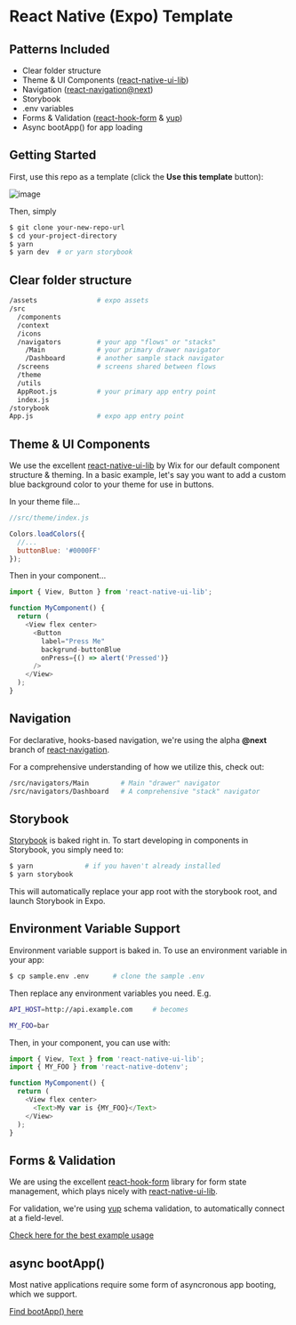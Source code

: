 # React Native (Expo) Template

## Patterns Included

- Clear folder structure
- Theme & UI Components ([react-native-ui-lib]())
- Navigation ([react-navigation@next](https://reactnavigation.org/docs/en/next/getting-started.html))
- Storybook
- .env variables
- Forms & Validation ([react-hook-form](https://react-hook-form.com/) & [yup](https://github.com/jquense/yup))
- Async bootApp() for app loading

## Getting Started

First, use this repo as a template (click the **Use this template** button):

![image](https://user-images.githubusercontent.com/863020/69584350-91980880-0fa2-11ea-9c22-176d50ea12e1.png)

Then, simply
```bash
$ git clone your-new-repo-url
$ cd your-project-directory
$ yarn
$ yarn dev  # or yarn storybook
```

## Clear folder structure

```bash
/assets               # expo assets
/src
  /components
  /context
  /icons
  /navigators         # your app "flows" or "stacks"
    /Main             # your primary drawer navigator
    /Dashboard        # another sample stack navigator
  /screens            # screens shared between flows
  /theme
  /utils
  AppRoot.js          # your primary app entry point
  index.js
/storybook
App.js                # expo app entry point
```

## Theme & UI Components

We use the excellent [react-native-ui-lib](https://github.com/wix/react-native-ui-lib) by Wix for our default component structure & theming.  In a basic example, let's say you want to add a custom blue background color to your theme for use in buttons.

In your theme file...

```javascript
//src/theme/index.js

Colors.loadColors({
  //...
  buttonBlue: '#0000FF'
});
```
Then in your component...
```javascript
import { View, Button } from 'react-native-ui-lib';

function MyComponent() {
  return (
    <View flex center>
      <Button
        label="Press Me"
        backgrund-buttonBlue
        onPress={() => alert('Pressed')}
      />
    </View>
  );
}
```

## Navigation

For declarative, hooks-based navigation, we're using the alpha **@next** branch of [react-navigation](https://reactnavigation.org/docs/en/next/getting-started.html).

For a comprehensive understanding of how we utilize this, check out:

```bash
/src/navigators/Main        # Main "drawer" navigator
/src/navigators/Dashboard   # A comprehensive "stack" navigator
```

## Storybook

[Storybook](https://storybook.js.org/docs/guides/guide-react-native/) is baked right in.  To start developing in components in Storybook, you simply need to:

```bash
$ yarn             # if you haven't already installed
$ yarn storybook
```

This will automatically replace your app root with the storybook root, and launch Storybook in Expo.

## Environment Variable Support

Environment variable support is baked in.  To use an environment variable in your app:

```bash
$ cp sample.env .env      # clone the sample .env
```

Then replace any environment variables you need. E.g.

```bash
API_HOST=http://api.example.com     # becomes
```
```bash
MY_FOO=bar
```

Then, in your component, you can use with:

```javascript
import { View, Text } from 'react-native-ui-lib';
import { MY_FOO } from 'react-native-dotenv';

function MyComponent() {
  return (
    <View flex center>
      <Text>My var is {MY_FOO}</Text>
    </View>
  );
}
```

## Forms & Validation

We are using the excellent [react-hook-form](https://react-hook-form.com/) library for form state management, which plays nicely with [react-native-ui-lib](https://github.com/wix/react-native-ui-lib).

For validation, we're using [yup](https://github.com/jquense/yup) schema validation, to automatically connect at a field-level.

[Check here for the best example usage](https://github.com/take2mfg/template-rn-basic/blob/master/src/screens/SignIn/Form.js)

## async bootApp()

Most native applications require some form of asyncronous app booting, which we support.

[Find bootApp() here](https://github.com/take2mfg/template-rn-basic/blob/master/src/AppRoot.js#L16-L28)